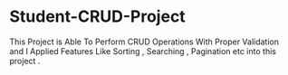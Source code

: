 # Student-CRUD-Project
This Project is Able To Perform CRUD Operations With Proper Validation and I Applied Features Like Sorting , Searching , Pagination etc into this project .
